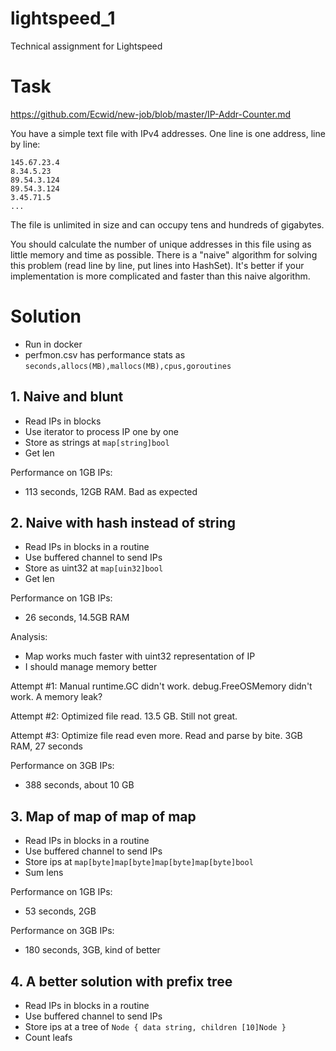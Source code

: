 # lightspeed_1

Technical assignment for Lightspeed

# Task

<https://github.com/Ecwid/new-job/blob/master/IP-Addr-Counter.md>

You have a simple text file with IPv4 addresses. One line is one address, line by line:

```
145.67.23.4
8.34.5.23
89.54.3.124
89.54.3.124
3.45.71.5
...
```

The file is unlimited in size and can occupy tens and hundreds of gigabytes.

You should calculate the number of unique addresses in this file using as
little memory and time as possible. There is a "naive" algorithm for solving
this problem (read line by line, put lines into HashSet). It's better if your
implementation is more complicated and faster than this naive algorithm.

# Solution

- Run in docker
- perfmon.csv has performance stats as `seconds,allocs(MB),mallocs(MB),cpus,goroutines`

## 1. Naive and blunt

- Read IPs in blocks
- Use iterator to process IP one by one
- Store as strings at `map[string]bool`
- Get len

Performance on 1GB IPs:

- 113 seconds, 12GB RAM. Bad as expected

## 2. Naive with hash instead of string

- Read IPs in blocks in a routine
- Use buffered channel to send IPs
- Store as uint32 at `map[uin32]bool`
- Get len

Performance on 1GB IPs:

- 26 seconds, 14.5GB RAM

Analysis:

- Map works much faster with uint32 representation of IP
- I should manage memory better

Attempt #1: Manual runtime.GC didn't work. debug.FreeOSMemory didn't work. A memory leak?

Attempt #2: Optimized file read. 13.5 GB. Still not great.

Attempt #3: Optimize file read even more. Read and parse by bite. 3GB RAM, 27 seconds

Performance on 3GB IPs:

- 388 seconds, about 10 GB

## 3. Map of map of map of map

- Read IPs in blocks in a routine
- Use buffered channel to send IPs
- Store ips at `map[byte]map[byte]map[byte]map[byte]bool`
- Sum lens

Performance on 1GB IPs:

- 53 seconds, 2GB

 Performance on 3GB IPs:

- 180 seconds, 3GB, kind of better

## 4. A better solution with prefix tree

- Read IPs in blocks in a routine
- Use buffered channel to send IPs
- Store ips at a tree of `Node { data string, children [10]Node }`
- Count leafs
